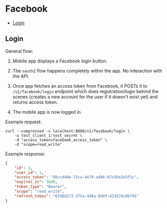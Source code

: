 # Facebook

* [Login](#login)

## Login

General flow:

1) Mobile app displays a Facebook login button.

2) The `oauth2` flow happens completely within the app. No interaction with the API.

3) Once app fetches an access token from Facebook, it POSTs it to `/v1/facebook/login` endpoint which does registration/login behind the scenes (creates a new account for the user if it doesn't exist yet) and returns access token.

4) The mobile app is now logged in.

Example request:

```
curl --compressed -v localhost:8080/v1/facebook/login \
	-u test_client_1:test_secret \
	-d "access_token=facebook_access_token" \
	-d "scope=read_write"
```

Example response:

```json
{
    "id": 1,
    "user_id": 1,
    "access_token": "00ccd40e-72ca-4e79-a4b6-67c95e2e3f1c",
    "expires_in": 3600,
    "token_type": "Bearer",
    "scope": "read_write",
    "refresh_token": "6fd8d272-375a-4d8a-8d0f-43367dc8b791"
}
```
